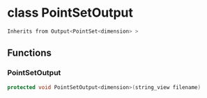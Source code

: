 # class PointSetOutput


```cpp
Inherits from Output<PointSet<dimension> >
```



## Functions

### PointSetOutput

```cpp
protected void PointSetOutput<dimension>(string_view filename)
```




